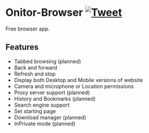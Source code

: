 # Onitor-Browser [![Tweet](https://img.shields.io/twitter/url/http/shields.io.svg?style=social)](https://twitter.com/intent/tweet?text=Onitor%20Browser%20source%20code%20on%20Github&url=https://github.com/10Develops/onitor&via=10develops&hashtags=onitorbrowser,10develops,uwp)
Free browser app.

## Features
* Tabbed browsing (planned)
* Back and forward
* Refresh and stop
* Display both Desktop and Mobile versions of website
* Camera and microphone or Location permissions
* Proxy server support (planned)
* History and Bookmarks (planned)
* Search engine support
* Set starting page
* Download manager (planned)
* InPrivate mode (planned)
